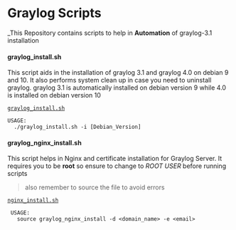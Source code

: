 # Graylog Scripts
_This Repository contains scripts to help in **Automation** of graylog-3.1 installation


#### graylog_install.sh

This script aids in the installation of graylog 3.1 and graylog 4.0 on debian 9 and 10.
It also performs system clean up in case you need to uninstall graylog.
graylog 3.1 is automatically installed on debian version 9 while 4.0 is installed on debian version 10

[`graylog_install.sh`](https://github.com/3113v3n/Graylog-3.1-Installation/blob/main/graylog_install.sh)

    USAGE:
      ./graylog_install.sh -i [Debian_Version]



#### graylog_nginx_install.sh
This script helps in Nginx and certificate installation for Graylog Server.
It requires you to be **root** so ensure to change to _ROOT USER_ before running scripts
> also remember to source the file to avoid errors

[`nginx_install.sh`](https://github.com/3113v3n/Graylog-3.1-Installation/blob/main/nginx_install.sh)

     USAGE:
       source graylog_nginx_install -d <domain_name> -e <email>
